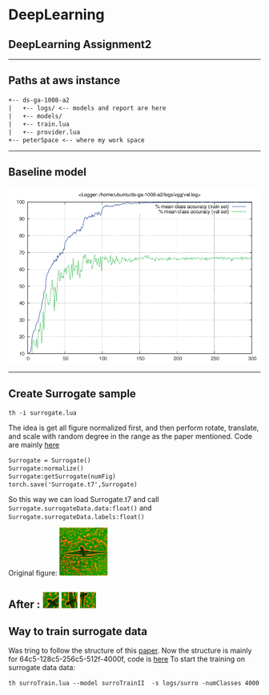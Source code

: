 # DeepLearning
## DeepLearning Assignment2
---
## Paths at aws instance
```
+-- ds-ga-1008-a2
|   +-- logs/ <-- models and report are here
|   +-- models/
|   +-- train.lua
|   +-- provider.lua
+-- peterSpace <-- where my work space
```

---
## Baseline model
![alt text](./fig/val.png)

---
## Create Surrogate sample
```
th -i surrogate.lua
```
The idea is get all figure normalized first, and then perform rotate, translate, and scale with random degree in the range as the paper mentioned.
Code are mainly [here](https://github.com/jfriend08/DeepLearning/blob/master/assignment2/src/surrogate.lua#L99)
```
Surrogate = Surrogate()
Surrogate:normalize()
Surrogate:getSurrogate(numFig)
torch.save('Surrogate.t7',Surrogate)
```
So this way we can load Surrogate.t7 and call `Surrogate.surrogateData.data:float()` and `Surrogate.surrogateData.labels:float()`

Original figure:
![alt text](./fig/img_regNorm/2.png)

After :
![alt text](./fig/img/2_1.png)
![alt text](./fig/img/2_2.png)
![alt text](./fig/img/2_4.png)
---
## Way to train surrogate data
Was tring to follow the structure of this [paper](http://arxiv.org/pdf/1406.6909.pdf).
Now the structure is mainly for 64c5-128c5-256c5-512f-4000f, code is [here](https://github.com/jfriend08/DeepLearning/blob/dev/assignment2/src/models/surroTrainII.lua#L5)
To start the training on surrogate data data:
```
th surroTrain.lua --model surroTrainII  -s logs/surro -numClasses 4000
```


